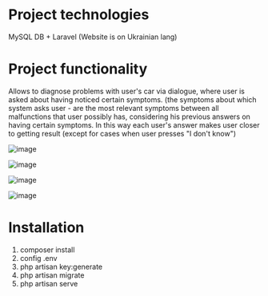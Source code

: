# Project technologies
MySQL DB + Laravel (Website is on Ukrainian lang)

# Project functionality
Allows to diagnose problems with user's car via dialogue, where user is asked about having noticed certain symptoms. (the symptoms about which system asks user - are the most relevant symptoms between all malfunctions that user possibly has, considering his previous answers on having certain symptoms. In this way each user's answer makes user closer to getting result (except for cases when user presses "I don't know")

![image](https://github.com/tri-white/car-expert_system/assets/92664974/07b18448-9ef8-4c32-90eb-963813b40eb2)

![image](https://github.com/tri-white/car-expert_system/assets/92664974/1a7f7408-b662-431e-973c-076199b6446f)

![image](https://github.com/tri-white/car-expert_system/assets/92664974/7cd88d05-eb0b-413b-9ece-2ddc1c7562b2)

![image](https://github.com/tri-white/car-expert_system/assets/92664974/ba62082e-6185-41a7-bfdb-a5e7aeea113d)

# Installation

1. composer install
2. config .env
3. php artisan key:generate
4. php artisan migrate
5. php artisan serve


